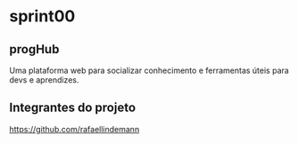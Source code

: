 # sprint00
## progHub
Uma plataforma web para socializar conhecimento e ferramentas úteis para devs e aprendizes.

## Integrantes do projeto
https://github.com/rafaellindemann
